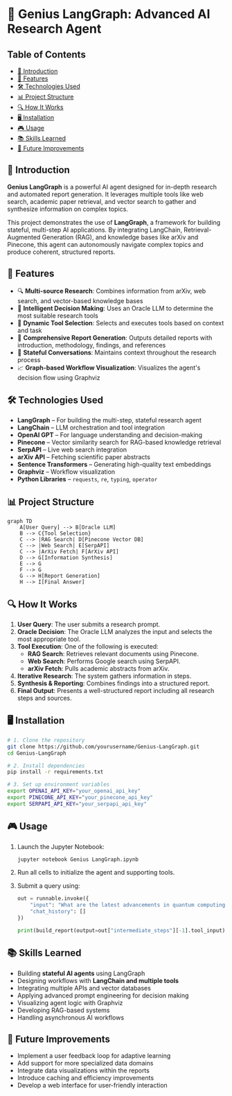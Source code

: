 # 🧠 Genius LangGraph: Advanced AI Research Agent

## Table of Contents
- [🌟 Introduction](#introduction)
- [🚀 Features](#features)
- [🛠️ Technologies Used](#technologies-used)
- [📊 Project Structure](#project-structure)
- [🔍 How It Works](#how-it-works)
- [🖥️ Installation](#installation)
- [🎮 Usage](#usage)
- [📚 Skills Learned](#skills-learned)
- [🔬 Future Improvements](#future-improvements)

## 🌟 Introduction

**Genius LangGraph** is a powerful AI agent designed for in-depth research and automated report generation. It leverages multiple tools like web search, academic paper retrieval, and vector search to gather and synthesize information on complex topics.

This project demonstrates the use of **LangGraph**, a framework for building stateful, multi-step AI applications. By integrating LangChain, Retrieval-Augmented Generation (RAG), and knowledge bases like arXiv and Pinecone, this agent can autonomously navigate complex topics and produce coherent, structured reports.

## 🚀 Features

- 🔍 **Multi-source Research**: Combines information from arXiv, web search, and vector-based knowledge bases  
- 🧠 **Intelligent Decision Making**: Uses an Oracle LLM to determine the most suitable research tools  
- 🔄 **Dynamic Tool Selection**: Selects and executes tools based on context and task  
- 📄 **Comprehensive Report Generation**: Outputs detailed reports with introduction, methodology, findings, and references  
- 🧵 **Stateful Conversations**: Maintains context throughout the research process  
- 📈 **Graph-based Workflow Visualization**: Visualizes the agent's decision flow using Graphviz

## 🛠️ Technologies Used

- **LangGraph** – For building the multi-step, stateful research agent  
- **LangChain** – LLM orchestration and tool integration  
- **OpenAI GPT** – For language understanding and decision-making  
- **Pinecone** – Vector similarity search for RAG-based knowledge retrieval  
- **SerpAPI** – Live web search integration  
- **arXiv API** – Fetching scientific paper abstracts  
- **Sentence Transformers** – Generating high-quality text embeddings  
- **Graphviz** – Workflow visualization  
- **Python Libraries** – `requests`, `re`, `typing`, `operator`

## 📊 Project Structure

```mermaid
graph TD
    A[User Query] --> B[Oracle LLM]
    B --> C{Tool Selection}
    C --> |RAG Search| D[Pinecone Vector DB]
    C --> |Web Search| E[SerpAPI]
    C --> |ArXiv Fetch| F[ArXiv API]
    D --> G[Information Synthesis]
    E --> G
    F --> G
    G --> H[Report Generation]
    H --> I[Final Answer]
```

## 🔍 How It Works

1. **User Query**: The user submits a research prompt.
2. **Oracle Decision**: The Oracle LLM analyzes the input and selects the most appropriate tool.
3. **Tool Execution**: One of the following is executed:
   - **RAG Search**: Retrieves relevant documents using Pinecone.
   - **Web Search**: Performs Google search using SerpAPI.
   - **arXiv Fetch**: Pulls academic abstracts from arXiv.
4. **Iterative Research**: The system gathers information in steps.
5. **Synthesis & Reporting**: Combines findings into a structured report.
6. **Final Output**: Presents a well-structured report including all research steps and sources.

## 🖥️ Installation

```bash
# 1. Clone the repository
git clone https://github.com/yourusername/Genius-LangGraph.git
cd Genius-LangGraph

# 2. Install dependencies
pip install -r requirements.txt

# 3. Set up environment variables
export OPENAI_API_KEY="your_openai_api_key"
export PINECONE_API_KEY="your_pinecone_api_key"
export SERPAPI_API_KEY="your_serpapi_api_key"
```

## 🎮 Usage

1. Launch the Jupyter Notebook:
   ```bash
   jupyter notebook Genius LangGraph.ipynb
   ```

2. Run all cells to initialize the agent and supporting tools.

3. Submit a query using:
   ```python
   out = runnable.invoke({
       "input": "What are the latest advancements in quantum computing?",
       "chat_history": []
   })

   print(build_report(output=out["intermediate_steps"][-1].tool_input))
   ```

## 📚 Skills Learned

- Building **stateful AI agents** using LangGraph  
- Designing workflows with **LangChain and multiple tools**  
- Integrating multiple APIs and vector databases  
- Applying advanced prompt engineering for decision making  
- Visualizing agent logic with Graphviz  
- Developing RAG-based systems  
- Handling asynchronous AI workflows

## 🔬 Future Improvements

- Implement a user feedback loop for adaptive learning  
- Add support for more specialized data domains  
- Integrate data visualizations within the reports  
- Introduce caching and efficiency improvements  
- Develop a web interface for user-friendly interaction
